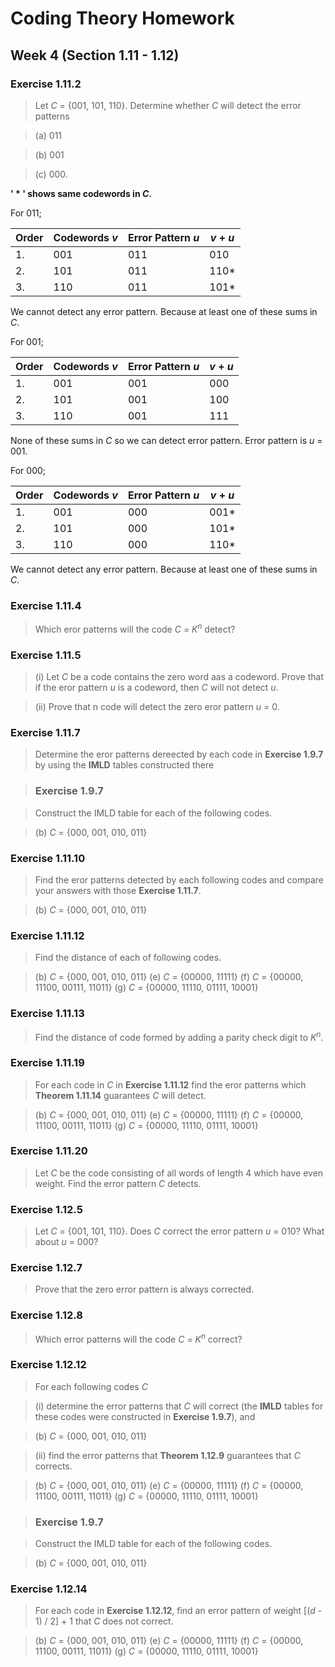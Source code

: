 # Coding Theory Homework

## Week 4 (Section 1.11 - 1.12)

### Exercise 1.11.2

> Let *C* = {001, 101, 110}. Determine whether *C* will detect the error patterns

> (a) 011

> (b) 001

> (c) 000.

**' * ' shows same codewords in *C*.**

For 011;

| Order | Codewords *v* | Error Pattern *u* | *v* + *u* |
| ----- | --------------| ----------------- | --------- |
| 1.    |  001          |  011              | 010       |
| 2.    |  101          |  011              | 110*      |
| 3.    |  110          |  011              | 101*      |

We cannot detect any error pattern. Because at least one of these sums in *C*.

For 001;

| Order | Codewords *v* | Error Pattern *u* | *v* + *u* |
| ----- | ------------- | ----------------- | --------- |
| 1.    |  001          |  001              | 000       |
| 2.    |  101          |  001              | 100       |
| 3.    |  110          |  001              | 111       |

None of these sums in *C* so we can detect error pattern. Error pattern is *u* = 001.

For 000;

| Order | Codewords *v* | Error Pattern *u* | *v* + *u* |
| ----- | ------------- | ----------------- | --------- |
| 1.    |  001          |  000              | 001*      |
| 2.    |  101          |  000              | 101*      |
| 3.    |  110          |  000              | 110*      |

We cannot detect any error pattern. Because at least one of these sums in *C*.

### Exercise 1.11.4

> Which eror patterns will the code *C* = *K*<sup>*n*</sup> detect?

### Exercise 1.11.5

> (i) Let *C* be a code contains the zero word aas a codeword. Prove that if the eror pattern *u* is a codeword, then *C* will not detect *u*.

> (ii) Prove that n code will detect the zero eror pattern *u* = 0.

### Exercise 1.11.7

> Determine the eror patterns dereected by each code in **Exercise 1.9.7** by using the **IMLD** tables constructed there

> ### Exercise 1.9.7

> Construct the IMLD table for each of the following codes.

> (b) *C* = {000, 001, 010, 011}

### Exercise 1.11.10

> Find the eror patterns detected by each following codes and compare your answers with those **Exercise 1.11.7**.

> (b) *C* = {000, 001, 010, 011}

### Exercise 1.11.12

> Find the distance of each of following codes.

> (b) *C* = {000, 001, 010, 011}
> (e) *C* = {00000, 11111}
> (f) *C* = {00000, 11100, 00111, 11011}
> (g) *C* = {00000, 11110, 01111, 10001}

### Exercise 1.11.13

> Find the distance of code formed by adding a parity check digit to *K*<sup>*n*</sup>.

### Exercise 1.11.19

> For each code in *C* in **Exercise 1.11.12** find the eror patterns which **Theorem 1.11.14** guarantees *C* will detect.

> (b) *C* = {000, 001, 010, 011}
> (e) *C* = {00000, 11111}
> (f) *C* = {00000, 11100, 00111, 11011}
> (g) *C* = {00000, 11110, 01111, 10001}

### Exercise 1.11.20

> Let *C* be the code consisting of all words of length 4 which have even weight. Find the error pattern *C* detects.

### Exercise 1.12.5

> Let *C* = {001, 101, 110}. Does *C* correct the error pattern *u* = 010? What about *u* = 000?

### Exercise 1.12.7

> Prove that the zero error pattern is always corrected.

### Exercise 1.12.8

> Which error patterns will the code *C* = *K*<sup>*n*</sup> correct?

### Exercise  1.12.12

> For each following codes *C*

> (i) determine the error patterns that *C* will correct (the **IMLD** tables for these codes were constructed in **Exercise 1.9.7**), and

> (b) *C* = {000, 001, 010, 011}

> (ii) find the error patterns that **Theorem 1.12.9** guarantees that *C* corrects.

> (b) *C* = {000, 001, 010, 011}
> (e) *C* = {00000, 11111}
> (f) *C* = {00000, 11100, 00111, 11011}
> (g) *C* = {00000, 11110, 01111, 10001}

> ### Exercise 1.9.7

> Construct the IMLD table for each of the following codes.

> (b) *C* = {000, 001, 010, 011}

### Exercise 1.12.14

> For each code in **Exercise 1.12.12**, find an error pattern of weight [(*d* - 1) / 2] + 1 that *C* does not correct.

> (b) *C* = {000, 001, 010, 011}
> (e) *C* = {00000, 11111}
> (f) *C* = {00000, 11100, 00111, 11011}
> (g) *C* = {00000, 11110, 01111, 10001}
